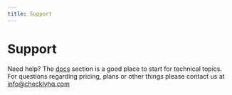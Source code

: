 ```yaml
---
title: Support
---
```


# Support

Need help? The [docs](/docs) section is a good place to start for technical topics.  
For questions regarding pricing, plans or other things please contact us at info@checklyhq.com
